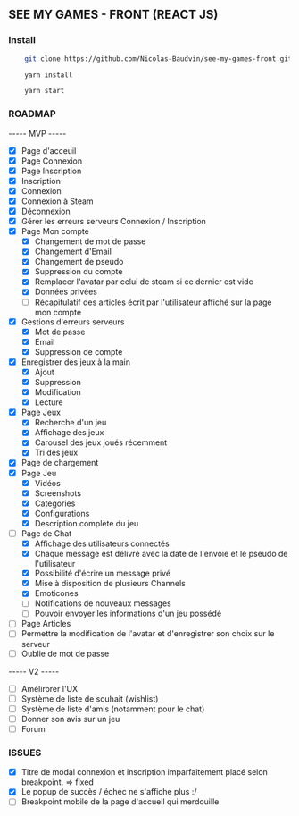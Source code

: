 ## SEE MY GAMES - FRONT (REACT JS)

### Install 

```bash
    git clone https://github.com/Nicolas-Baudvin/see-my-games-front.git
```

```bash
    yarn install
```

```bash
    yarn start
```

### ROADMAP

----- MVP -----

- [x] Page d'acceuil
- [x] Page Connexion
- [x] Page Inscription
- [x] Inscription
- [x] Connexion
- [x] Connexion à Steam
- [x] Déconnexion
- [x] Gérer les erreurs serveurs Connexion / Inscription
- [x] Page Mon compte
  - [x] Changement de mot de passe
  - [x] Changement d'Email
  - [x] Changement de pseudo
  - [x] Suppression du compte
  - [x] Remplacer l'avatar par celui de steam si ce dernier est vide
  - [x] Données privées
  - [ ] Récapitulatif des articles écrit par l'utilisateur affiché sur la page mon compte
- [x] Gestions d'erreurs serveurs
  - [x] Mot de passe
  - [x] Email
  - [x] Suppression de compte
- [x] Enregistrer des jeux à la main
  - [x] Ajout
  - [x] Suppression
  - [x] Modification
  - [x] Lecture
- [x] Page Jeux
  - [x] Recherche d'un jeu
  - [x] Affichage des jeux
  - [x] Carousel des jeux joués récemment
  - [x] Tri des jeux
- [x] Page de chargement
- [x] Page Jeu
  - [x] Vidéos
  - [x] Screenshots
  - [x] Categories
  - [x] Configurations
  - [x] Description complète du jeu
- [ ] Page de Chat
  - [x] Affichage des utilisateurs connectés
  - [x] Chaque message est délivré avec la date de l'envoie et le pseudo de l'utilisateur
  - [x] Possibilité d'écrire un message privé
  - [x] Mise à disposition de plusieurs Channels
  - [x] Emoticones
  - [ ] Notifications de nouveaux messages
  - [ ] Pouvoir envoyer les informations d'un jeu possédé
- [ ] Page Articles
- [ ] Permettre la modification de l'avatar et d'enregistrer son choix sur le serveur
- [ ] Oublie de mot de passe

----- V2 -----

- [ ] Amélirorer l'UX
- [ ] Système de liste de souhait (wishlist)
- [ ] Système de liste d'amis (notamment pour le chat)
- [ ] Donner son avis sur un jeu
- [ ] Forum

### ISSUES

 - [x] Titre de modal connexion et inscription imparfaitement placé selon breakpoint. => fixed
 - [x] Le popup de succès / échec ne s'affiche plus :/
 - [ ] Breakpoint mobile de la page d'accueil qui merdouille
